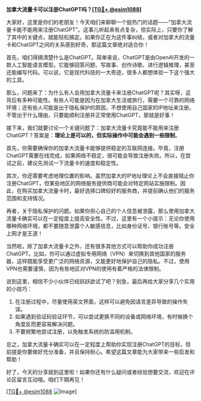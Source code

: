 **加拿大流量卡可以注册ChatGPT吗？[[TG💪+ @esim1088](https://t.me/s/esim1088)]**

大家好，这里是你们的老朋友！今天咱们来聊聊一个挺热门的话题——“加拿大流量卡能不能用来注册ChatGPT”。这事儿听起来有点复杂，但实际上，只要你了解了其中的关键点，就能轻松搞定。如果你正在为这件事纠结，或者对加拿大的流量卡和ChatGPT之间的关系感到好奇，那这篇文章绝对适合你！

首先，咱们得搞清楚什么是ChatGPT。简单来说，ChatGPT是由OpenAI开发的一款人工智能语言模型。它能够回答问题、写故事、创作诗歌、进行逻辑推理，甚至还能编写代码。可以说，它是现代科技的一大奇迹，很多人都想体验一下这个强大的工具。

那么，问题来了：为什么有人会用加拿大流量卡来注册ChatGPT呢？其实呀，这背后有多种可能性。有些人可能是因为在加拿大生活或旅行，需要一个可靠的网络环境；还有些人可能是出于隐私保护的原因，不想使用自己国家的IP地址来注册。不管出于什么理由，只要能顺利注册并正常使用ChatGPT，那就是好事！

接下来，我们就要讨论一个关键问题了：加拿大流量卡究竟能不能用来注册ChatGPT？答案是：**理论上是可以的，但实际操作中可能会遇到一些限制**。

首先，你需要确保你的加拿大流量卡能够提供稳定的互联网连接。毕竟，注册ChatGPT需要在线完成，如果网络不稳定，很可能会导致注册失败。所以，在尝试之前，建议先测试一下流量卡的速度和稳定性。

其次，你还需要考虑地理位置的影响。虽然加拿大的IP地址理论上不会直接阻止你注册ChatGPT，但某些地区的网络服务提供商可能会对特定网站实施限制。因此，在购买加拿大流量卡时，最好选择口碑较好的服务商，并提前确认他们的服务范围和支持情况。

再者，关于隐私保护的问题。如果你担心自己的个人信息被泄露，那么使用加拿大流量卡确实可以在一定程度上提高安全性。不过，这里有一个小提示：无论你使用哪种网络环境，都不要随意泄露个人敏感信息，比如身份证号、银行账号等。安全上网才是王道！

当然啦，除了加拿大流量卡之外，还有很多其他方式可以帮助你成功注册ChatGPT。比如，你可以通过虚拟专用网络（VPN）来切换到其他国家的服务器，这样既能享受更广泛的网络资源，又能更好地保护自己的隐私。不过，使用VPN也需要谨慎，因为有些地区对VPN的使用有着严格的法律限制。

说到这里，相信不少小伙伴已经跃跃欲试了吧？别急，最后再给大家分享几个实用的小技巧：

1. 在注册过程中，尽量使用英文界面，这样可以避免因语言差异导致的操作失误。
2. 如果遇到验证码验证环节，可以尝试更换不同的设备或网络环境，有时候换个角度反而更容易解决问题。
3. 不要频繁地尝试注册，以免触发系统的防滥用机制。

总之，加拿大流量卡确实可以在一定程度上帮助你实现注册ChatGPT的目标，但前提是你要做好充分准备，并且保持耐心。希望这篇文章能为大家带来一些启发和帮助！

好了，今天的分享就到这里啦！如果你还有什么疑问或者经验想要交流，欢迎在评论区留言互动哦。咱们下期再见！

[[TG💪+ @esim1088](https://t.me/s/esim1088) ![Image](https://i.postimg.cc/4NQfJmqS/Snipaste-2025-05-13-00-14-12.png)]